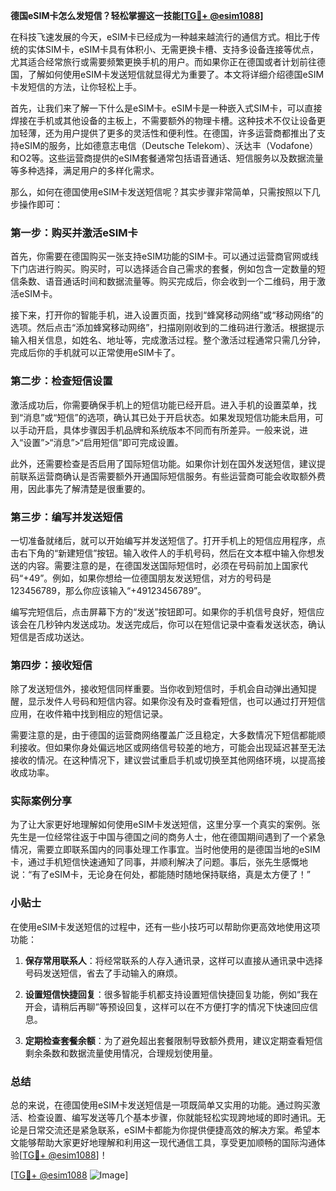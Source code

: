 **德国eSIM卡怎么发短信？轻松掌握这一技能[[TG💪+ @esim1088](https://t.me/s/esim1088)]**

在科技飞速发展的今天，eSIM卡已经成为一种越来越流行的通信方式。相比于传统的实体SIM卡，eSIM卡具有体积小、无需更换卡槽、支持多设备连接等优点，尤其适合经常旅行或需要频繁更换手机的用户。而如果你正在德国或者计划前往德国，了解如何使用eSIM卡发送短信就显得尤为重要了。本文将详细介绍德国eSIM卡发短信的方法，让你轻松上手。

首先，让我们来了解一下什么是eSIM卡。eSIM卡是一种嵌入式SIM卡，可以直接焊接在手机或其他设备的主板上，不需要额外的物理卡槽。这种技术不仅让设备更加轻薄，还为用户提供了更多的灵活性和便利性。在德国，许多运营商都推出了支持eSIM的服务，比如德意志电信（Deutsche Telekom）、沃达丰（Vodafone）和O2等。这些运营商提供的eSIM套餐通常包括语音通话、短信服务以及数据流量等多种选择，满足用户的多样化需求。

那么，如何在德国使用eSIM卡发送短信呢？其实步骤非常简单，只需按照以下几步操作即可：

### 第一步：购买并激活eSIM卡

首先，你需要在德国购买一张支持eSIM功能的SIM卡。可以通过运营商官网或线下门店进行购买。购买时，可以选择适合自己需求的套餐，例如包含一定数量的短信条数、语音通话时间和数据流量等。购买完成后，你会收到一个二维码，用于激活eSIM卡。

接下来，打开你的智能手机，进入设置页面，找到“蜂窝移动网络”或“移动网络”的选项。然后点击“添加蜂窝移动网络”，扫描刚刚收到的二维码进行激活。根据提示输入相关信息，如姓名、地址等，完成激活过程。整个激活过程通常只需几分钟，完成后你的手机就可以正常使用eSIM卡了。

### 第二步：检查短信设置

激活成功后，你需要确保手机上的短信功能已经开启。进入手机的设置菜单，找到“消息”或“短信”的选项，确认其已处于开启状态。如果发现短信功能未启用，可以手动开启，具体步骤因手机品牌和系统版本不同而有所差异。一般来说，进入“设置”>“消息”>“启用短信”即可完成设置。

此外，还需要检查是否启用了国际短信功能。如果你计划在国外发送短信，建议提前联系运营商确认是否需要额外开通国际短信服务。有些运营商可能会收取额外费用，因此事先了解清楚是很重要的。

### 第三步：编写并发送短信

一切准备就绪后，就可以开始编写并发送短信了。打开手机上的短信应用程序，点击右下角的“新建短信”按钮。输入收件人的手机号码，然后在文本框中输入你想发送的内容。需要注意的是，在德国发送国际短信时，必须在号码前加上国家代码“+49”。例如，如果你想给一位德国朋友发送短信，对方的号码是123456789，那么你应该输入“+49123456789”。

编写完短信后，点击屏幕下方的“发送”按钮即可。如果你的手机信号良好，短信应该会在几秒钟内发送成功。发送完成后，你可以在短信记录中查看发送状态，确认短信是否成功送达。

### 第四步：接收短信

除了发送短信外，接收短信同样重要。当你收到短信时，手机会自动弹出通知提醒，显示发件人号码和短信内容。如果你没有及时查看短信，也可以通过打开短信应用，在收件箱中找到相应的短信记录。

需要注意的是，由于德国的运营商网络覆盖广泛且稳定，大多数情况下短信都能顺利接收。但如果你身处偏远地区或网络信号较差的地方，可能会出现延迟甚至无法接收的情况。在这种情况下，建议尝试重启手机或切换至其他网络环境，以提高接收成功率。

### 实际案例分享

为了让大家更好地理解如何使用eSIM卡发送短信，这里分享一个真实的案例。张先生是一位经常往返于中国与德国之间的商务人士，他在德国期间遇到了一个紧急情况，需要立即联系国内的同事处理工作事宜。当时他使用的是德国当地的eSIM卡，通过手机短信快速通知了同事，并顺利解决了问题。事后，张先生感慨地说：“有了eSIM卡，无论身在何处，都能随时随地保持联络，真是太方便了！”

### 小贴士

在使用eSIM卡发送短信的过程中，还有一些小技巧可以帮助你更高效地使用这项功能：

1. **保存常用联系人**：将经常联系的人存入通讯录，这样可以直接从通讯录中选择号码发送短信，省去了手动输入的麻烦。
   
2. **设置短信快捷回复**：很多智能手机都支持设置短信快捷回复功能，例如“我在开会，请稍后再聊”等预设回复，这样可以在不方便打字的情况下快速回应信息。

3. **定期检查套餐余额**：为了避免超出套餐限制导致额外费用，建议定期查看短信剩余条数和数据流量使用情况，合理规划使用量。

### 总结

总的来说，在德国使用eSIM卡发送短信是一项既简单又实用的功能。通过购买激活、检查设置、编写发送等几个基本步骤，你就能轻松实现跨地域的即时通讯。无论是日常交流还是紧急联系，eSIM卡都能为你提供便捷高效的解决方案。希望本文能够帮助大家更好地理解和利用这一现代通信工具，享受更加顺畅的国际沟通体验[[TG💪+ @esim1088](https://t.me/s/esim1088)]！

[[TG💪+ @esim1088](https://t.me/s/esim1088) ![Image](https://i.postimg.cc/4NQfJmqS/Snipaste-2025-05-13-00-14-12.png)]